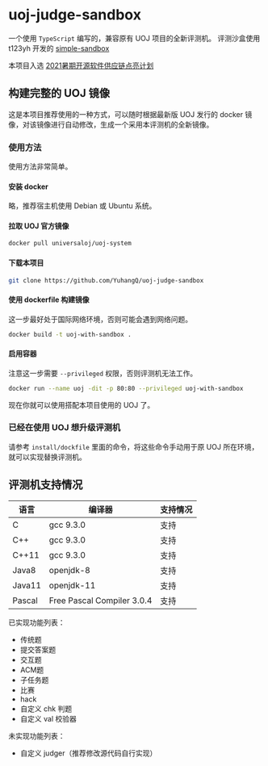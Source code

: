 # uoj-judge-sandbox

一个使用 `TypeScript` 编写的，兼容原有 UOJ 项目的全新评测机。
评测沙盒使用 t123yh 开发的 [simple-sandbox](https://github.com/t123yh/simple-sandbox)

本项目入选 [2021暑期开源软件供应链点亮计划](https://summer.iscas.ac.cn/#/org/orgdetail/universaloj/proid210270781)

## 构建完整的 UOJ 镜像

这是本项目推荐使用的一种方式，可以随时根据最新版 UOJ 发行的 docker 镜像，对该镜像进行自动修改，生成一个采用本评测机的全新镜像。

### 使用方法

使用方法非常简单。

#### 安装 docker

略，推荐宿主机使用 Debian 或 Ubuntu 系统。

#### 拉取 UOJ 官方镜像

```bash
docker pull universaloj/uoj-system
```

#### 下载本项目

```bash
git clone https://github.com/YuhangQ/uoj-judge-sandbox
```

#### 使用 dockerfile 构建镜像

这一步最好处于国际网络环境，否则可能会遇到网络问题。

```bash
docker build -t uoj-with-sandbox .
```

#### 启用容器

注意这一步需要 `--privileged` 权限，否则评测机无法工作。

```bash
docker run --name uoj -dit -p 80:80 --privileged uoj-with-sandbox
```

现在你就可以使用搭配本项目使用的 UOJ 了。

### 已经在使用 UOJ 想升级评测机

请参考 `install/dockfile` 里面的命令，将这些命令手动用于原 UOJ 所在环境，就可以实现替换评测机。

## 评测机支持情况

| 语言   | 编译器                     | 支持情况 |
| ------ | -------------------------- | -------- |
| C      | gcc 9.3.0                  | 支持     |
| C++    | gcc 9.3.0                  | 支持     |
| C++11  | gcc 9.3.0                  | 支持     |
| Java8  | openjdk-8                  | 支持     |
| Java11 | openjdk-11                 | 支持     |
| Pascal | Free Pascal Compiler 3.0.4 | 支持     |

已实现功能列表：

- 传统题
- 提交答案题
- 交互题
- ACM题
- 子任务题
- 比赛
- hack
- 自定义 chk 判题
- 自定义 val 校验器

未实现功能列表：

- 自定义 judger（推荐修改源代码自行实现）
